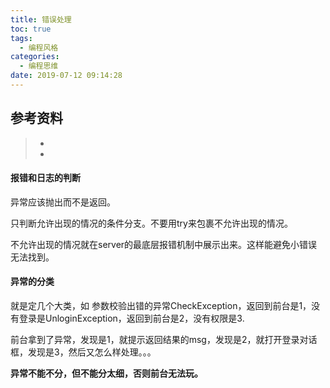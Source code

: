 ```yaml
---
title: 错误处理
toc: true
tags:
  - 编程风格
categories:
  - 编程思维
date: 2019-07-12 09:14:28
---
```






## 参考资料
> - []()
> - []()




#### 报错和日志的判断

异常应该抛出而不是返回。

只判断允许出现的情况的条件分支。不要用try来包裹不允许出现的情况。

不允许出现的情况就在server的最底层报错机制中展示出来。这样能避免小错误无法找到。



#### 异常的分类

就是定几个大类，如 参数校验出错的异常CheckException，返回到前台是1，没有登录是UnloginException，返回到前台是2，没有权限是3.

前台拿到了异常，发现是1，就提示返回结果的msg，发现是2，就打开登录对话框，发现是3，然后又怎么样处理。。。

**异常不能不分，但不能分太细，否则前台无法玩。**

